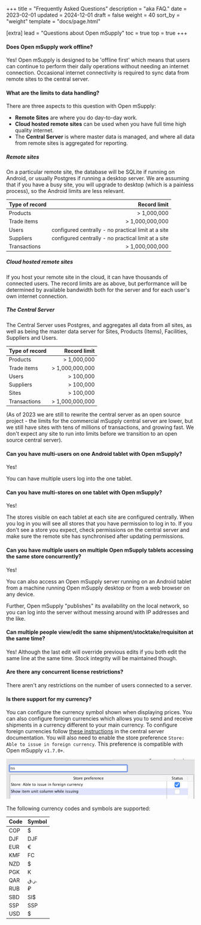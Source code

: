 +++
title = "Frequently Asked Questions"
description = "aka FAQ."
date = 2023-02-01
updated = 2024-12-01
draft = false
weight = 40
sort_by = "weight"
template = "docs/page.html"

[extra]
lead = "Questions about Open mSupply"
toc = true
top = true
+++

#### Does Open mSupply work offline?

Yes! Open mSupply is designed to be 'offline first' which means that users can continue to perform their daily operations without needing an internet connection. Occasional internet connectivity is required to sync data from remote sites to the central server.

#### What are the limits to data handling?

There are three aspects to this question with Open mSupply:

- **Remote Sites** are where you do day-to-day work.
- **Cloud hosted remote sites** can be used when you have full time high quality internet.
- The **Central Server** is where master data is managed, and where all data from remote sites is aggregated for reporting.

##### Remote sites

On a particular remote site, the database will be SQLite if running on Android, or usually Postgres if running a desktop server. We are assuming that if you have a busy site, you will upgrade to desktop (which is a painless process), so the Android limits are less relevant.

| Type of record |                                        Record limit |
| -------------- | --------------------------------------------------: |
| Products       |                                         > 1,000,000 |
| Trade items    |                                     > 1,000,000,000 |
| Users          | configured centrally - no practical limit at a site |
| Suppliers      | configured centrally - no practical limit at a site |
| Transactions   |                                     > 1,000,000,000 |

##### Cloud hosted remote sites

If you host your remote site in the cloud, it can have thousands of connected users. The record limits are as above, but performance will be determined by available bandwidth both for the server and for each user's own internet connection.

##### The Central Server

The Central Server uses Postgres, and aggregates all data from all sites, as well as being the master data server for Sites, Products (Items), Facilities, Suppliers and Users.

| Type of record |    Record limit |
| -------------- | --------------: |
| Products       |     > 1,000,000 |
| Trade items    | > 1,000,000,000 |
| Users          |       > 100,000 |
| Suppliers      |       > 100,000 |
| Sites          |       > 100,000 |
| Transactions   | > 1,000,000,000 |

(As of 2023 we are still to rewrite the central server as an open source project - the limits for the commercial mSupply central server are lower, but we still have sites with tens of millions of transactions, and growing fast. We don't expect any site to run into limits before we transition to an open source central server).

#### Can you have multi-users on one Android tablet with Open mSupply?

Yes!

You can have multiple users log into the one tablet.

#### Can you have multi-stores on one tablet with Open mSupply?

Yes!

The stores visible on each tablet at each site are configured centrally.
When you log in you will see all stores that you have permission to log in to.
If you don't see a store you expect, check permissions on the central server and make sure the remote site has synchronised after updating permissions.

#### Can you have multiple users on multiple Open mSupply tablets accessing the same store concurrently?

Yes!

You can also access an Open mSupply server running on an Android tablet from a machine running Open mSupply desktop or from a web browser on any device.

Further, Open mSupply "publishes" its availability on the local network, so you can log into the server without messing around with IP addresses and the like.

#### Can multiple people view/edit the same shipment/stocktake/requisiton at the same time?

Yes! Although the last edit will override previous edits if you both edit the same line at the same time. Stock integrity will be maintained though.

#### Are there any concurrent license restrictions?

There aren't any restrictions on the number of users connected to a server.

#### Is there support for my currency?

You can configure the currency symbol shown when displaying prices. You can also configure foreign currencies which allows you to send and receive shipments in a currency different to your main currency. To configure foreign currencies follow [these instructions](https://docs.msupply.org.nz/other_stuff:currencies) in the central server documentation. You will also need to enable the store preference `Store: Able to issue in foreign currency`. This preference is compatible with Open mSupply `v1.7.0+`.

![Store preference](images-en/store-pref-issue-in-foreign-currencies.png)

The following currency codes and symbols are supported:

| Code | Symbol |
| ---- | ------ |
| COP  | $      |
| DJF  | DJF    |
| EUR  | €      |
| KMF  | FC     |
| NZD  | $      |
| PGK  | K      |
| QAR  | ر.ق.   |
| RUB  | ₽      |
| SBD  | SI$    |
| SSP  | SSP    |
| USD  | $      |
